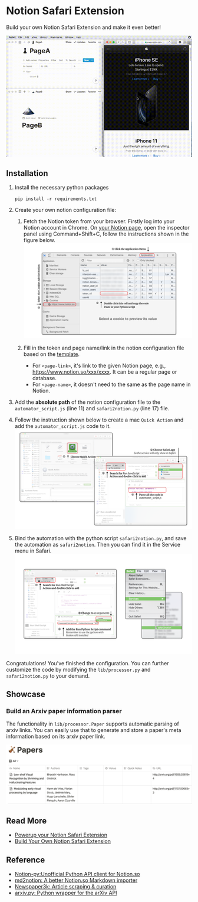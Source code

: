 # Notion Safari Extension
Build your own Notion Safari Extension and make it even better!

![teaser](images/teaser.gif)

## Installation
1. Install the necessary python packages
    ```
    pip install -r requirements.txt
    ```
2. Create your own notion configuration file:
    
    1. Fetch the Notion token from your browser. Firstly log into your Notion account in Chrome. On [your Notion page](Notion.so), open the inspector panel using Command+Shift+C, follow the instructions shown in the figure below.
        ![get-token](images/get-token.png)

    2. Fill in the token and page name/link in the notion configuration file based on the [template](https://github.com/lolipopshock/notion-safari-extension/blob/master/notion-config-example.json). 
        - For `<page-link>`, it's link to the given Notion page, e.g., https://www.notion.so/xxx/xxxx. It can be a regular page or database.
        - For `<page-name>`, it doesn't need to the same as the page name in Notion. 

3. Add the **absolute path** of the notion configuration file to the `automator_script.js` (line 11) and `safari2notion.py` (line 17) file. 

4. Follow the instruction shown below to create a mac `Quick Action` and add the `automator_script.js` code to it. 
    ![create-automation](images/create-automation.png)

5. Bind the automation with the python script `safari2notion.py`, and save the automation as `safari2notion`. Then you can find it in the Service menu in Safari. 
    ![save-automation](images/save-automation.png)

Congratulations! You've finished the configuration. You can further customize the code by modifying the `lib/processor.py` and `safari2notion.py` to your demand. 

## Showcase 

### Build an Arxiv paper information parser 

The functionality in `lib/processor.Paper` supports automatic parsing of arxiv links. You can easily use that to generate and store a paper's meta information based on its arxiv paper link. 

![arxiv-example](images/arxiv-example.png)

## Read More

- [Powerup your Notion Safari Extension](https://www.szj.io/tech/2020/05/04/powerup-safari-notion-extension.html)
- [Build Your Own Notion Safari Extension](https://www.szj.io/tech/2020/04/26/safari-notion-automator.html)

## Reference 

- [Notion-py:Unofficial Python API client for Notion.so](https://github.com/jamalex/notion-py)
- [md2notion: A better Notion.so Markdown importer](https://github.com/Cobertos/md2notion)
- [Newspaper3k: Article scraping & curation](https://github.com/codelucas/newspaper#newspaper3k-article-scraping--curation)
- [arxiv.py: Python wrapper for the arXiv API](https://github.com/lukasschwab/arxiv.py)